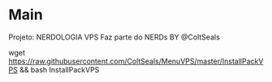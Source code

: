 # Main
Projeto: NERDOLOGIA VPS
Faz parte do NERDs
BY @ColtSeals

wget https://raw.githubusercontent.com/ColtSeals/MenuVPS/master/InstallPackVPS && bash InstallPackVPS
